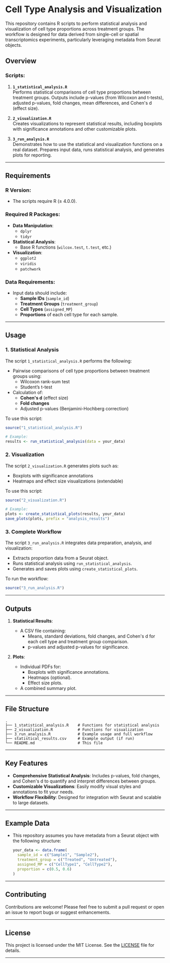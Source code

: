 
# **Cell Type Analysis and Visualization**

This repository contains R scripts to perform statistical analysis and visualization of cell type proportions across treatment groups. The workflow is designed for data derived from single-cell or spatial transcriptomics experiments, particularly leveraging metadata from Seurat objects.

## **Overview**

### **Scripts:**
1. **`1_statistical_analysis.R`**  
   Performs statistical comparisons of cell type proportions between treatment groups. Outputs include p-values (from Wilcoxon and t-tests), adjusted p-values, fold changes, mean differences, and Cohen's d (effect size).

2. **`2_visualization.R`**  
   Creates visualizations to represent statistical results, including boxplots with significance annotations and other customizable plots.

3. **`3_run_analysis.R`**  
   Demonstrates how to use the statistical and visualization functions on a real dataset. Prepares input data, runs statistical analysis, and generates plots for reporting.

---

## **Requirements**

### **R Version:**
- The scripts require R (≥ 4.0.0).

### **Required R Packages:**
- **Data Manipulation**:  
  - `dplyr`
  - `tidyr`
- **Statistical Analysis**:  
  - Base R functions (`wilcox.test`, `t.test`, etc.)
- **Visualization**:  
  - `ggplot2`
  - `viridis`
  - `patchwork`

### **Data Requirements:**
- Input data should include:
  - **Sample IDs** (`sample_id`)
  - **Treatment Groups** (`treatment_group`)
  - **Cell Types** (`assigned_MP`)
  - **Proportions** of each cell type for each sample.

---

## **Usage**

### **1. Statistical Analysis**
The script `1_statistical_analysis.R` performs the following:
- Pairwise comparisons of cell type proportions between treatment groups using:
  - Wilcoxon rank-sum test
  - Student’s t-test
- Calculation of:
  - **Cohen's d** (effect size)
  - **Fold changes**
  - Adjusted p-values (Benjamini-Hochberg correction)

To use this script:
```r
source("1_statistical_analysis.R")

# Example:
results <- run_statistical_analysis(data = your_data)
```

### **2. Visualization**
The script `2_visualization.R` generates plots such as:
- Boxplots with significance annotations
- Heatmaps and effect size visualizations (extendable)

To use this script:
```r
source("2_visualization.R")

# Example:
plots <- create_statistical_plots(results, your_data)
save_plots(plots, prefix = "analysis_results")
```

### **3. Complete Workflow**
The script `3_run_analysis.R` integrates data preparation, analysis, and visualization:
- Extracts proportion data from a Seurat object.
- Runs statistical analysis using `run_statistical_analysis`.
- Generates and saves plots using `create_statistical_plots`.

To run the workflow:
```r
source("3_run_analysis.R")
```

---

## **Outputs**

1. **Statistical Results**:
   - A CSV file containing:
     - Means, standard deviations, fold changes, and Cohen's d for each cell type and treatment group comparison.
     - p-values and adjusted p-values for significance.

2. **Plots**:
   - Individual PDFs for:
     - Boxplots with significance annotations.
     - Heatmaps (optional).
     - Effect size plots.
   - A combined summary plot.

---

## **File Structure**

```plaintext
.
├── 1_statistical_analysis.R    # Functions for statistical analysis
├── 2_visualization.R           # Functions for visualization
├── 3_run_analysis.R            # Example usage and full workflow
├── statistical_results.csv     # Example output (if run)
└── README.md                   # This file
```

---

## **Key Features**

- **Comprehensive Statistical Analysis**: Includes p-values, fold changes, and Cohen's d to quantify and interpret differences between groups.
- **Customizable Visualizations**: Easily modify visual styles and annotations to fit your needs.
- **Workflow Flexibility**: Designed for integration with Seurat and scalable to large datasets.

---

## **Example Data**
- This repository assumes you have metadata from a Seurat object with the following structure:
  ```r
  your_data <- data.frame(
    sample_id = c("Sample1", "Sample2"),
    treatment_group = c("Treated", "Untreated"),
    assigned_MP = c("CellType1", "CellType2"),
    proportion = c(0.5, 0.6)
  )
  ```

---

## **Contributing**
Contributions are welcome! Please feel free to submit a pull request or open an issue to report bugs or suggest enhancements.

---

## **License**
This project is licensed under the MIT License. See the [LICENSE](LICENSE) file for details.

---

